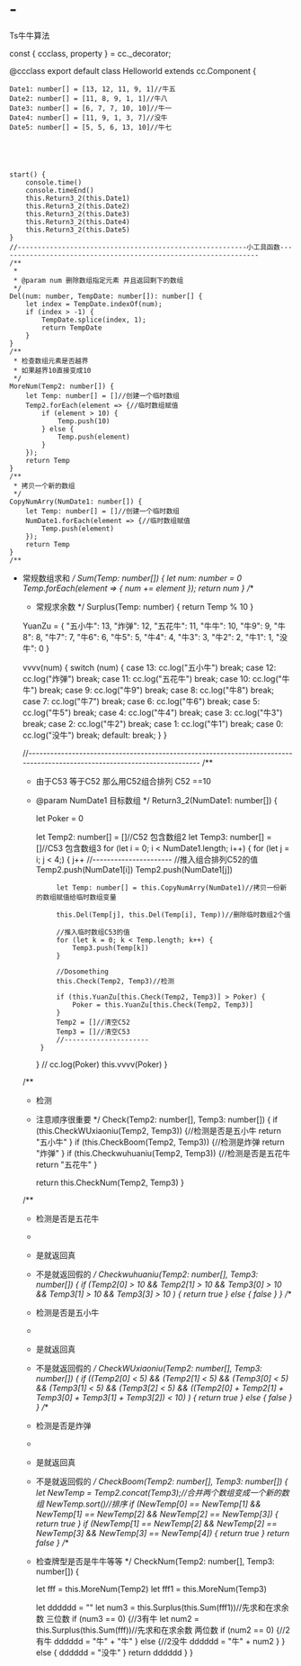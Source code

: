 # -
Ts牛牛算法





const { ccclass, property } = cc._decorator;

@ccclass
export default class Helloworld extends cc.Component {



    Date1: number[] = [13, 12, 11, 9, 1]//牛五
    Date2: number[] = [11, 8, 9, 1, 1]//牛八
    Date3: number[] = [6, 7, 7, 10, 10]//牛一
    Date4: number[] = [11, 9, 1, 3, 7]//没牛
    Date5: number[] = [5, 5, 6, 13, 10]//牛七





    start() {
        console.time()
        console.timeEnd()
        this.Return3_2(this.Date1)
        this.Return3_2(this.Date2)
        this.Return3_2(this.Date3)
        this.Return3_2(this.Date4)
        this.Return3_2(this.Date5)
    }
    //---------------------------------------------------------小工具函数-----------------------------------------------------------------
    /**
     * 
     * @param num 删除数组指定元素 并且返回剩下的数组
     */
    Del(num: number, TempDate: number[]): number[] {
        let index = TempDate.indexOf(num);
        if (index > -1) {
            TempDate.splice(index, 1);
            return TempDate
        }
    }
    /**
     * 检查数组元素是否越界 
     * 如果越界10直接变成10
     */
    MoreNum(Temp2: number[]) {
        let Temp: number[] = []//创建一个临时数组
        Temp2.forEach(element => {//临时数组赋值
            if (element > 10) {
                Temp.push(10)
            } else {
                Temp.push(element)
            }
        });
        return Temp
    }
    /**
     * 拷贝一个新的数组
     */
    CopyNumArry(NumDate1: number[]) {
        let Temp: number[] = []//创建一个临时数组
        NumDate1.forEach(element => {//临时数组赋值
            Temp.push(element)
        });
        return Temp
    }
    /**
 * 常规数组求和
 */
    Sum(Temp: number[]) {
        let num: number = 0
        Temp.forEach(element => {
            num += element
        });
        return num
    }
    /**
     * 常规求余数
     */
    Surplus(Temp: number) {
        return Temp % 10
    }




    YuanZu = { "五小牛": 13, "炸弹": 12, "五花牛": 11, "牛牛": 10, "牛9": 9, "牛8": 8, "牛7": 7, "牛6": 6, "牛5": 5, "牛4": 4, "牛3": 3, "牛2": 2, "牛1": 1, "没牛": 0 }



    vvvv(num) {
        switch (num) {
            case 13:
                cc.log("五小牛")
                break;
            case 12:
                cc.log("炸弹")
                break;
            case 11:
                cc.log("五花牛")
                break;
            case 10:
                cc.log("牛牛")
                break;
            case 9:
                cc.log("牛9")
                break;
            case 8:
                cc.log("牛8")
                break;
            case 7:
                cc.log("牛7")
                break;
            case 6:
                cc.log("牛6")
                break;
            case 5:
                cc.log("牛5")
                break;
            case 4:
                cc.log("牛4")
                break;
            case 3:
                cc.log("牛3")
                break;
            case 2:
                cc.log("牛2")
                break;
            case 1:
                cc.log("牛1")
                break;
            case 0:
                cc.log("没牛")
                break;
            default:
                break;
        }
    }

    //--------------------------------------------------------------------------------------------------------------------------
    /**
     * 由于C53 等于C52  那么用C52组合排列  C52 ==10
     * @param NumDate1 目标数组
     */
    Return3_2(NumDate1: number[]) {

        let Poker = 0

        let Temp2: number[] = []//C52     包含数组2
        let Temp3: number[] = []//C53     包含数组3
        for (let i = 0; i < NumDate1.length; i++) {
            for (let j = i; j < 4;) {
                j++
                //----------------------
                //推入组合排列C52的值
                Temp2.push(NumDate1[i])
                Temp2.push(NumDate1[j])

                let Temp: number[] = this.CopyNumArry(NumDate1)//拷贝一份新的数组赋值给临时数组变量

                this.Del(Temp[j], this.Del(Temp[i], Temp))//删除临时数组2个值

                //推入临时数组C53的值
                for (let k = 0; k < Temp.length; k++) {
                    Temp3.push(Temp[k])
                }

                //Dosomething
                this.Check(Temp2, Temp3)//检测

                if (this.YuanZu[this.Check(Temp2, Temp3)] > Poker) {
                    Poker = this.YuanZu[this.Check(Temp2, Temp3)]
                }
                Temp2 = []//清空C52
                Temp3 = []//清空C53
                //---------------------
            }
        }
        //  cc.log(Poker)
        this.vvvv(Poker)
    }




    /**
     * 检测
     * 注意顺序很重要
     */
    Check(Temp2: number[], Temp3: number[]) {
        if (this.CheckWUxiaoniu(Temp2, Temp3)) {//检测是否是五小牛
            return "五小牛"
        }
        if (this.CheckBoom(Temp2, Temp3)) {//检测是炸弹
            return "炸弹"
        }
        if (this.Checkwuhuaniu(Temp2, Temp3)) {//检测是否是五花牛
            return "五花牛"
        }

        return this.CheckNum(Temp2, Temp3)
    }


    /**
     * 检测是否是五花牛
     * 
     * 是就返回真 
     * 不是就返回假的
     */
    Checkwuhuaniu(Temp2: number[], Temp3: number[]) {
        if (Temp2[0] > 10 && Temp2[1] > 10
            && Temp3[0] > 10 && Temp3[1] > 10 && Temp3[3] > 10
        ) {
            return true
        }
        else {
            false
        }
    }
    /**
     * 检测是否是五小牛
     * 
     * 是就返回真 
     * 不是就返回假的
     */
    CheckWUxiaoniu(Temp2: number[], Temp3: number[]) {
        if ((Temp2[0] < 5) && (Temp2[1] < 5)
            && (Temp3[0] < 5) && (Temp3[1] < 5) && (Temp3[2] < 5)
            && ((Temp2[0] + Temp2[1] + Temp3[0] + Temp3[1] + Temp3[2]) < 10)
        ) {
            return true
        }
        else {
            false
        }
    }
    /**
     * 检测是否是炸弹
     * 
     * 是就返回真 
     * 不是就返回假的
     */
    CheckBoom(Temp2: number[], Temp3: number[]) {
        let NewTemp = Temp2.concat(Temp3);//合并两个数组变成一个新的数组
        NewTemp.sort()//排序
        if (NewTemp[0] == NewTemp[1] && NewTemp[1] == NewTemp[2] && NewTemp[2] == NewTemp[3]) {
            return true
        }
        if (NewTemp[1] == NewTemp[2] && NewTemp[2] == NewTemp[3] && NewTemp[3] == NewTemp[4]) {
            return true
        }
        return false
    }
    /**
     * 检查牌型是否是牛牛等等
     */
    CheckNum(Temp2: number[], Temp3: number[]) {

        let fff = this.MoreNum(Temp2)
        let fff1 = this.MoreNum(Temp3)

        let dddddd = ""
        let num3 = this.Surplus(this.Sum(fff1))//先求和在求余数  三位数
        if (num3 == 0) {//3有牛
            let num2 = this.Surplus(this.Sum(fff))//先求和在求余数  两位数
            if (num2 == 0) {//2有牛
                dddddd = "牛" + "牛"
            }
            else {//2没牛
                dddddd = "牛" + num2
            }
        } else {
            dddddd = "没牛"
        }
        return dddddd
    }
}
